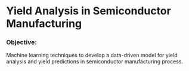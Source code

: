 # Yield Analysis in Semiconductor Manufacturing

### Objective: 
Machine learning techniques to develop a data-driven model for yield analysis and yield predictions in semiconductor manufacturing process.



